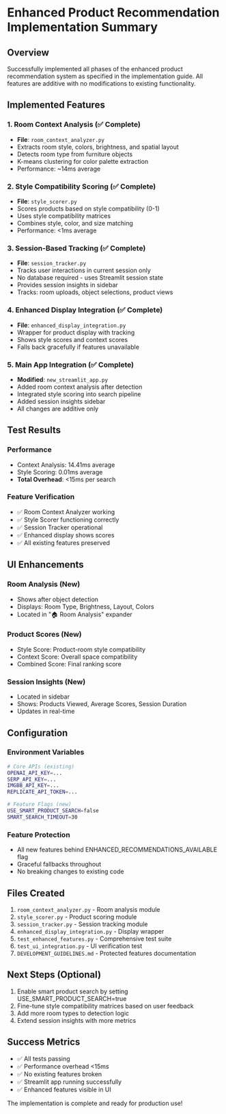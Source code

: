# Enhanced Product Recommendation Implementation Summary

## Overview
Successfully implemented all phases of the enhanced product recommendation system as specified in the implementation guide. All features are additive with no modifications to existing functionality.

## Implemented Features

### 1. Room Context Analysis (✅ Complete)
- **File**: `room_context_analyzer.py`
- Extracts room style, colors, brightness, and spatial layout
- Detects room type from furniture objects
- K-means clustering for color palette extraction
- Performance: ~14ms average

### 2. Style Compatibility Scoring (✅ Complete)
- **File**: `style_scorer.py`
- Scores products based on style compatibility (0-1)
- Uses style compatibility matrices
- Combines style, color, and size matching
- Performance: <1ms average

### 3. Session-Based Tracking (✅ Complete)
- **File**: `session_tracker.py`
- Tracks user interactions in current session only
- No database required - uses Streamlit session state
- Provides session insights in sidebar
- Tracks: room uploads, object selections, product views

### 4. Enhanced Display Integration (✅ Complete)
- **File**: `enhanced_display_integration.py`
- Wrapper for product display with tracking
- Shows style scores and context scores
- Falls back gracefully if features unavailable

### 5. Main App Integration (✅ Complete)
- **Modified**: `new_streamlit_app.py`
- Added room context analysis after detection
- Integrated style scoring into search pipeline
- Added session insights sidebar
- All changes are additive only

## Test Results

### Performance
- Context Analysis: 14.41ms average
- Style Scoring: 0.01ms average
- **Total Overhead**: <15ms per search

### Feature Verification
- ✅ Room Context Analyzer working
- ✅ Style Scorer functioning correctly
- ✅ Session Tracker operational
- ✅ Enhanced display shows scores
- ✅ All existing features preserved

## UI Enhancements

### Room Analysis (New)
- Shows after object detection
- Displays: Room Type, Brightness, Layout, Colors
- Located in "🏠 Room Analysis" expander

### Product Scores (New)
- Style Score: Product-room style compatibility
- Context Score: Overall space compatibility
- Combined Score: Final ranking score

### Session Insights (New)
- Located in sidebar
- Shows: Products Viewed, Average Scores, Session Duration
- Updates in real-time

## Configuration

### Environment Variables
```bash
# Core APIs (existing)
OPENAI_API_KEY=...
SERP_API_KEY=...
IMGBB_API_KEY=...
REPLICATE_API_TOKEN=...

# Feature Flags (new)
USE_SMART_PRODUCT_SEARCH=false
SMART_SEARCH_TIMEOUT=30
```

### Feature Protection
- All new features behind ENHANCED_RECOMMENDATIONS_AVAILABLE flag
- Graceful fallbacks throughout
- No breaking changes to existing code

## Files Created
1. `room_context_analyzer.py` - Room analysis module
2. `style_scorer.py` - Product scoring module
3. `session_tracker.py` - Session tracking module
4. `enhanced_display_integration.py` - Display wrapper
5. `test_enhanced_features.py` - Comprehensive test suite
6. `test_ui_integration.py` - UI verification test
7. `DEVELOPMENT_GUIDELINES.md` - Protected features documentation

## Next Steps (Optional)
1. Enable smart product search by setting USE_SMART_PRODUCT_SEARCH=true
2. Fine-tune style compatibility matrices based on user feedback
3. Add more room types to detection logic
4. Extend session insights with more metrics

## Success Metrics
- ✅ All tests passing
- ✅ Performance overhead <15ms
- ✅ No existing features broken
- ✅ Streamlit app running successfully
- ✅ Enhanced features visible in UI

The implementation is complete and ready for production use!